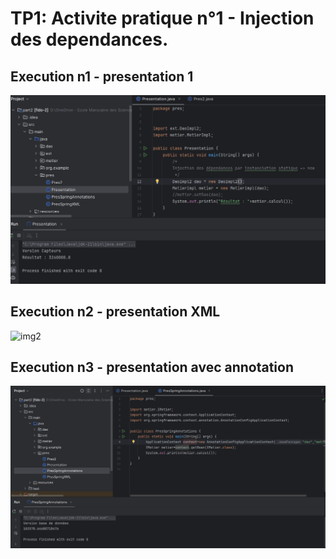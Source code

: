 # TP1: Activite pratique n°1 - Injection des dependances.

## Execution n1 - presentation 1

![img1](./screen1/Pres1.png)

## Execution n2 - presentation XML

![img2](./screen1/PResSpingXML.png)

## Execution n3 - presentation avec annotation

![img3](./screen1/PresAnnotation.png)
